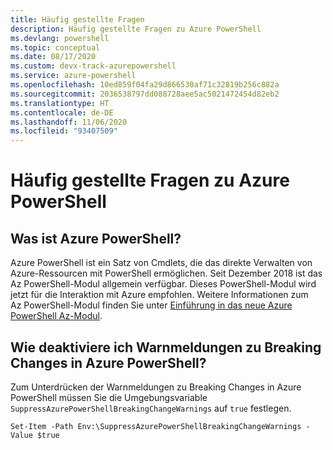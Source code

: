 ```yaml
---
title: Häufig gestellte Fragen
description: Häufig gestellte Fragen zu Azure PowerShell
ms.devlang: powershell
ms.topic: conceptual
ms.date: 08/17/2020
ms.custom: devx-track-azurepowershell
ms.service: azure-powershell
ms.openlocfilehash: 10ed859f04fa29d866530af71c32819b256c882a
ms.sourcegitcommit: 2036538797dd088728aee5ac5021472454d82eb2
ms.translationtype: HT
ms.contentlocale: de-DE
ms.lasthandoff: 11/06/2020
ms.locfileid: "93407509"
---
```

# <a name="frequently-asked-questions-about-azure-powershell"></a>Häufig gestellte Fragen zu Azure PowerShell

## <a name="what-is-azure-powershell"></a>Was ist Azure PowerShell?

Azure PowerShell ist ein Satz von Cmdlets, die das direkte Verwalten von Azure-Ressourcen mit PowerShell ermöglichen. Seit Dezember 2018 ist das Az PowerShell-Modul allgemein verfügbar. Dieses PowerShell-Modul wird jetzt für die Interaktion mit Azure empfohlen. Weitere Informationen zum Az PowerShell-Modul finden Sie unter [Einführung in das neue Azure PowerShell Az-Modul](/powershell/azure/new-azureps-module-az).

## <a name="how-do-i-disable-breaking-change-warning-messages-in-azure-powershell"></a>Wie deaktiviere ich Warnmeldungen zu Breaking Changes in Azure PowerShell?

Zum Unterdrücken der Warnmeldungen zu Breaking Changes in Azure PowerShell müssen Sie die Umgebungsvariable `SuppressAzurePowerShellBreakingChangeWarnings` auf `true` festlegen.

```azurepowershell
Set-Item -Path Env:\SuppressAzurePowerShellBreakingChangeWarnings -Value $true
```
